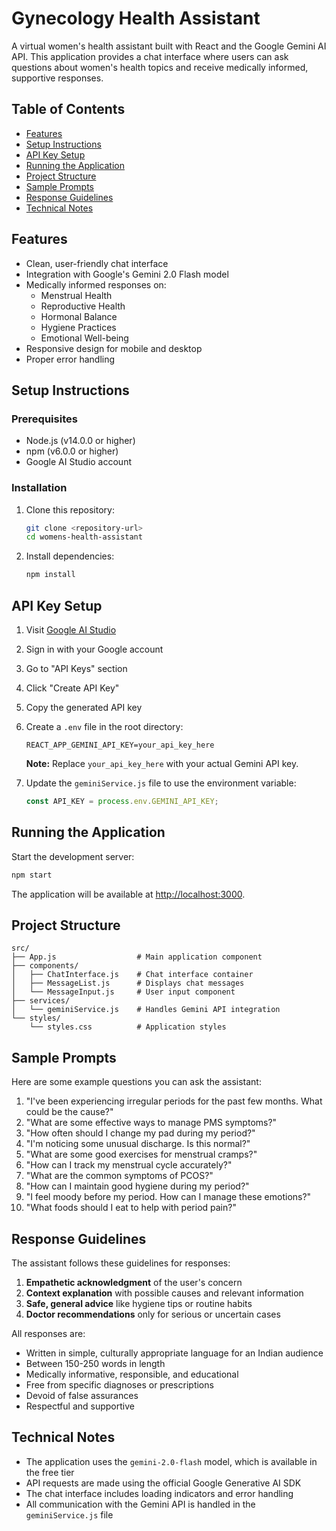# Gynecology Health Assistant

A virtual women's health assistant built with React and the Google Gemini AI API. This application provides a chat interface where users can ask questions about women's health topics and receive medically informed, supportive responses.

## Table of Contents
- [Features](#features)
- [Setup Instructions](#setup-instructions)
- [API Key Setup](#api-key-setup)
- [Running the Application](#running-the-application)
- [Project Structure](#project-structure)
- [Sample Prompts](#sample-prompts)
- [Response Guidelines](#response-guidelines)
- [Technical Notes](#technical-notes)

## Features

- Clean, user-friendly chat interface
- Integration with Google's Gemini 2.0 Flash model
- Medically informed responses on:
  - Menstrual Health
  - Reproductive Health
  - Hormonal Balance
  - Hygiene Practices
  - Emotional Well-being
- Responsive design for mobile and desktop
- Proper error handling

## Setup Instructions

### Prerequisites

- Node.js (v14.0.0 or higher)
- npm (v6.0.0 or higher)
- Google AI Studio account

### Installation

1. Clone this repository:
   ```bash
   git clone <repository-url>
   cd womens-health-assistant
   ```

2. Install dependencies:
   ```bash
   npm install
   ```

## API Key Setup

1. Visit [Google AI Studio](https://ai.google.dev/)
2. Sign in with your Google account
3. Go to "API Keys" section
4. Click "Create API Key"
5. Copy the generated API key

6. Create a `.env` file in the root directory:
   ```
   REACT_APP_GEMINI_API_KEY=your_api_key_here
   ```

   **Note:** Replace `your_api_key_here` with your actual Gemini API key.

7. Update the `geminiService.js` file to use the environment variable:
   ```javascript
   const API_KEY = process.env.GEMINI_API_KEY;
   ```

## Running the Application

Start the development server:
```bash
npm start
```

The application will be available at [http://localhost:3000](http://localhost:3000).

## Project Structure

```
src/
├── App.js                  # Main application component
├── components/
│   ├── ChatInterface.js    # Chat interface container
│   ├── MessageList.js      # Displays chat messages
│   └── MessageInput.js     # User input component
├── services/
│   └── geminiService.js    # Handles Gemini API integration
└── styles/
    └── styles.css          # Application styles
```

## Sample Prompts

Here are some example questions you can ask the assistant:

1. "I've been experiencing irregular periods for the past few months. What could be the cause?"
2. "What are some effective ways to manage PMS symptoms?"
3. "How often should I change my pad during my period?"
4. "I'm noticing some unusual discharge. Is this normal?"
5. "What are some good exercises for menstrual cramps?"
6. "How can I track my menstrual cycle accurately?"
7. "What are the common symptoms of PCOS?"
8. "How can I maintain good hygiene during my period?"
9. "I feel moody before my period. How can I manage these emotions?"
10. "What foods should I eat to help with period pain?"

## Response Guidelines

The assistant follows these guidelines for responses:

1. **Empathetic acknowledgment** of the user's concern
2. **Context explanation** with possible causes and relevant information
3. **Safe, general advice** like hygiene tips or routine habits
4. **Doctor recommendations** only for serious or uncertain cases

All responses are:
- Written in simple, culturally appropriate language for an Indian audience
- Between 150-250 words in length
- Medically informative, responsible, and educational
- Free from specific diagnoses or prescriptions
- Devoid of false assurances
- Respectful and supportive

## Technical Notes

- The application uses the `gemini-2.0-flash` model, which is available in the free tier
- API requests are made using the official Google Generative AI SDK
- The chat interface includes loading indicators and error handling
- All communication with the Gemini API is handled in the `geminiService.js` file
